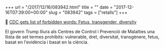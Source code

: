 +++
url = "/2017/12/16/083942.html"
title = ""
date = "2017-12-16T07:39:00+00:00"
slug = "083942"
tags = ["retalls"]
+++

📎 [CDC gets list of forbidden words: Fetus, transgender, diversity](http://wapo.st/2CDVJux)

El govern Trump lliura als Centres de Control i Prevenció de Malalties una llista de set termes prohibits: vulnerable, dret, diversitat, transgènere, fetus, basat en l'evidència i basat en la ciència.
